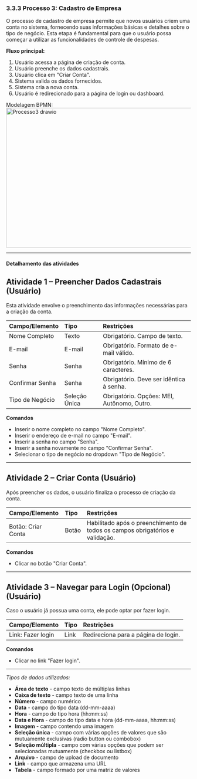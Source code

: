 ### 3.3.3 Processo 3: Cadastro de Empresa

O processo de cadastro de empresa permite que novos usuários criem uma conta no sistema, fornecendo suas informações básicas e detalhes sobre o tipo de negócio. Esta etapa é fundamental para que o usuário possa começar a utilizar as funcionalidades de controle de despesas.

**Fluxo principal:**
1. Usuário acessa a página de criação de conta.
2. Usuário preenche os dados cadastrais.
3. Usuário clica em "Criar Conta".
4. Sistema valida os dados fornecidos.
5. Sistema cria a nova conta.
6. Usuário é redirecionado para a página de login ou dashboard.

Modelagem BPMN: <img width="1602" height="381" alt="Processo3 drawio" src="https://github.com/user-attachments/assets/2674a917-7672-481f-97ac-62ae25047faa" />


---

#### Detalhamento das atividades

## Atividade 1 – Preencher Dados Cadastrais (Usuário)

Esta atividade envolve o preenchimento das informações necessárias para a criação da conta.

| Campo/Elemento     | Tipo          | Restrições                                  |
|:-------------------|:--------------|:--------------------------------------------|
| Nome Completo      | Texto         | Obrigatório. Campo de texto.                |
| E-mail             | E-mail        | Obrigatório. Formato de e-mail válido.      |
| Senha              | Senha         | Obrigatório. Mínimo de 6 caracteres.        |
| Confirmar Senha    | Senha         | Obrigatório. Deve ser idêntica à senha.     |
| Tipo de Negócio    | Seleção Única | Obrigatório. Opções: MEI, Autônomo, Outro.  |

**Comandos**
- Inserir o nome completo no campo "Nome Completo".
- Inserir o endereço de e-mail no campo "E-mail".
- Inserir a senha no campo "Senha".
- Inserir a senha novamente no campo "Confirmar Senha".
- Selecionar o tipo de negócio no dropdown "Tipo de Negócio".

---

## Atividade 2 – Criar Conta (Usuário)

Após preencher os dados, o usuário finaliza o processo de criação da conta.

| Campo/Elemento     | Tipo   | Restrições                                  |
|:-------------------|:-------|:--------------------------------------------|
| Botão: Criar Conta | Botão  | Habilitado após o preenchimento de todos os campos obrigatórios e validação. |

**Comandos**
- Clicar no botão "Criar Conta".

---

## Atividade 3 – Navegar para Login (Opcional) (Usuário)

Caso o usuário já possua uma conta, ele pode optar por fazer login.

| Campo/Elemento     | Tipo   | Restrições                                  |
|:-------------------|:-------|:--------------------------------------------|
| Link: Fazer login  | Link   | Redireciona para a página de login.         |

**Comandos**
- Clicar no link "Fazer login".

---

_Tipos de dados utilizados:_

*   **Área de texto** - campo texto de múltiplas linhas
*   **Caixa de texto** - campo texto de uma linha
*   **Número** - campo numérico
*   **Data** - campo do tipo data (dd-mm-aaaa)
*   **Hora** - campo do tipo hora (hh:mm:ss)
*   **Data e Hora** - campo do tipo data e hora (dd-mm-aaaa, hh:mm:ss)
*   **Imagem** - campo contendo uma imagem
*   **Seleção única** - campo com várias opções de valores que são mutuamente exclusivas (radio button ou combobox)
*   **Seleção múltipla** - campo com várias opções que podem ser selecionadas mutuamente (checkbox ou listbox)
*   **Arquivo** - campo de upload de documento
*   **Link** - campo que armazena uma URL
*   **Tabela** - campo formado por uma matriz de valores
